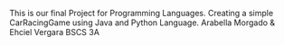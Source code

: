 This is our final Project for Programming Languages.
Creating a simple CarRacingGame using Java and Python Language. 
Arabella Morgado & Ehciel Vergara BSCS 3A
